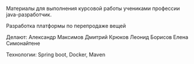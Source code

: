 Материалы для выполнения курсовой работы учениками профессии java-разработчик. 

Разработка платформы по перепродаже вещей

Делают:
Александр Максимов
Дмитрий Крюков
Леонид Борисов
Елена Симонайтене

Технологии:
Spring boot,
Docker,
Maven

